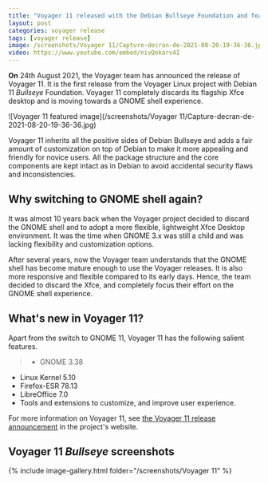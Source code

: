 ```yaml
---
title: "Voyager 11 released with the Debian Bullseye Foundation and features GNOME Shell as the default"
layout: post
categories: voyager release
tags: [voyager release]
image: /screenshots/Voyager 11/Capture-decran-de-2021-08-20-19-36-36.jpg
video: https://www.youtube.com/embed/nivQokarv4I
---
```


**On** 24th August 2021, the Voyager team has announced the release of Voyager 11. It is the first release from the Voyager Linux project with Debian 11 *Bullseye* Foundation. Voyager 11 completely discards its flagship Xfce desktop and is moving towards a GNOME shell experience.

![Voyager 11 featured image](/screenshots/Voyager 11/Capture-decran-de-2021-08-20-19-36-36.jpg)

Voyager 11 inherits all the positive sides of Debian Bullseye and adds a fair amount of customization on top of Debian to make it more appealing and friendly for novice users. All the package structure and the core components are kept intact as in Debian to avoid accidental security flaws and inconsistencies.

## Why switching to GNOME shell again?
It was almost 10 years back when the Voyager project decided to discard the GNOME shell and to adopt a more flexible, lightweight Xfce Desktop environment. It was the time when GNOME 3.x was still a child and was lacking flexibility and customization options.

After several years, now the Voyager team understands that the GNOME shell has become mature enough to use the Voyager releases. It is also more responsive and flexible compared to its early days. Hence, the team decided to discard the Xfce, and completely focus their effort on the GNOME shell experience.

## What's new in Voyager 11?
Apart from the switch to GNOME 11, Voyager 11 has the following salient features.
> - GNOME 3.38
- Linux Kernel 5.10
- Firefox-ESR 78.13
- LibreOffice 7.0
- Tools and extensions to customize, and improve user experience.

For more information on Voyager 11, see [the Voyager 11 release announcement](https://voyagerlive.org/voyager-11-debian-bullseye/) in the project's website.

## Voyager 11 <em>Bullseye</em> screenshots
{% include image-gallery.html folder="/screenshots/Voyager 11" %}
